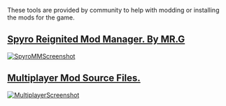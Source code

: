 These tools are provided by community to help with modding or installing the mods for the game.

## [Spyro Reignited Mod Manager. By MR.G](https://github.com/MrG-bit/SpyroReignitedModManager/releases/tag/2.0.2)

[![SpyroMMScreenshot](https://github.com/MrG-bit/SpyroReignitedModManager/blob/master/SpyroMMScreenshot.png?raw=true)](https://github.com/MrG-bit/SpyroReignitedModManager/releases/tag/2.0.2)

## [Multiplayer Mod Source Files.](https://github.com/InfinateXtremer/SRT-Multiplayer-Mod)

[![MultiplayerScreenshot](https://user-images.githubusercontent.com/28626667/75059353-ca188700-54aa-11ea-8851-bd5f37716d46.png)](https://github.com/InfinateXtremer/SRT-Multiplayer-Mod)

